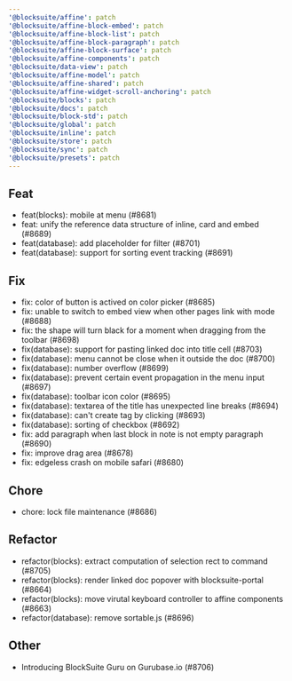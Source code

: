 ```yaml
---
'@blocksuite/affine': patch
'@blocksuite/affine-block-embed': patch
'@blocksuite/affine-block-list': patch
'@blocksuite/affine-block-paragraph': patch
'@blocksuite/affine-block-surface': patch
'@blocksuite/affine-components': patch
'@blocksuite/data-view': patch
'@blocksuite/affine-model': patch
'@blocksuite/affine-shared': patch
'@blocksuite/affine-widget-scroll-anchoring': patch
'@blocksuite/blocks': patch
'@blocksuite/docs': patch
'@blocksuite/block-std': patch
'@blocksuite/global': patch
'@blocksuite/inline': patch
'@blocksuite/store': patch
'@blocksuite/sync': patch
'@blocksuite/presets': patch
---
```


## Feat

- feat(blocks): mobile at menu (#8681)
- feat: unify the reference data structure of inline, card and embed (#8689)
- feat(database): add placeholder for filter (#8701)
- feat(database): support for sorting event tracking (#8691)

## Fix

- fix: color of button is actived on color picker (#8685)
- fix: unable to switch to embed view when other pages link with mode (#8688)
- fix: the shape will turn black for a moment when dragging from the toolbar (#8698)
- fix(database): support for pasting linked doc into title cell (#8703)
- fix(database): menu cannot be close when it outside the doc (#8700)
- fix(database): number overflow (#8699)
- fix(database): prevent certain event propagation in the menu input (#8697)
- fix(database): toolbar icon color (#8695)
- fix(database): textarea of the title has unexpected line breaks (#8694)
- fix(database): can't create tag by clicking (#8693)
- fix(database): sorting of checkbox (#8692)
- fix: add paragraph when last block in note is not empty paragraph (#8690)
- fix: improve drag area (#8678)
- fix: edgeless crash on mobile safari (#8680)

## Chore

- chore: lock file maintenance (#8686)

## Refactor

- refactor(blocks): extract computation of selection rect to command (#8705)
- refactor(blocks): render linked doc popover with blocksuite-portal (#8664)
- refactor(blocks): move virutal keyboard controller to affine components (#8663)
- refactor(database): remove sortable.js (#8696)

## Other

- Introducing BlockSuite Guru on Gurubase.io (#8706)
